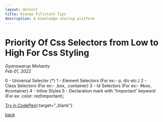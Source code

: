 ```yaml
---
layout: default
title: Django Fullstack Tips
description: A knowledge-sharing platform
---
```


# Priority Of Css Selectors from Low to High For Css Styling

_Gyanswarup Mohanty_  
_Feb 01, 2022_  

0 - Universal Selector (*)
1 - Element Selectors (For ex:- p, div etc.)
2 - Class Selectors (For ex:- .box, .container)
3 - Id Selectors (For ex:- #box, #container)
4 - Inline Styles
5 - Declaration mark with '!important' keyword (For ex: color: red!important);

[Try in CodePen](https://codepen.io/Gyani007/pen/RwjabKN){:target="\_blank"}

[back](../)
